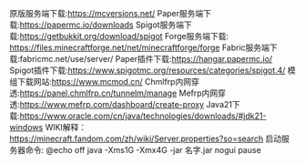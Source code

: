 原版服务端下载:https://mcversions.net/
Paper服务端下载:https://papermc.io/downloads
Spigot服务端下载:https://getbukkit.org/download/spigot
Forge服务端下载: https://files.minecraftforge.net/net/minecraftforge/forge
Fabric服务端下载:fabricmc.net/use/server/
Paper插件下载:https://hangar.papermc.io/
Spigot插件下载:https://www.spigotmc.org/resources/categories/spigot.4/
模组下载网站:https://www.mcmod.cn/
Chmlfrp内网穿透:https://panel.chmlfrp.cn/tunnelm/manage
Mefrp内网穿透:https://www.mefrp.com/dashboard/create-proxy
Java21下载:https://www.oracle.com/cn/java/technologies/downloads/#jdk21-windows
WIKI解释：https://minecraft.fandom.com/zh/wiki/Server.properties?so=search
启动服务器命令:
@echo off
java -Xms1G -Xmx4G -jar 名字.jar nogui
pause